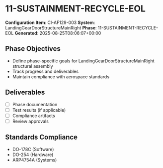 # 11-SUSTAINMENT-RECYCLE-EOL

**Configuration Item**: CI-AF129-003
**System**: LandingGearDoorStructureMainRight
**Phase**: 11-SUSTAINMENT-RECYCLE-EOL
**Generated**: 2025-08-25T08:06:07+00:00

## Phase Objectives
- Define phase-specific goals for LandingGearDoorStructureMainRight structural assembly
- Track progress and deliverables
- Maintain compliance with aerospace standards

## Deliverables
- [ ] Phase documentation
- [ ] Test results (if applicable)
- [ ] Compliance artifacts
- [ ] Review approvals

## Standards Compliance
- DO-178C (Software)
- DO-254 (Hardware)
- ARP4754A (Systems)


